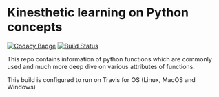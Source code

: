 # Kinesthetic learning on Python concepts

[![Codacy Badge](https://api.codacy.com/project/badge/Grade/026ee38fbe744978adf47a87dd4894c7)](https://app.codacy.com/app/pythonprogsnscripts/python_daily_tips?utm_source=github.com&utm_medium=referral&utm_content=pythonprogsnscripts/python_daily_tips&utm_campaign=Badge_Grade_Dashboard)
[![Build Status](https://travis-ci.org/pythonprogsnscripts/python_daily_tips.svg?branch=master)](https://travis-ci.org/pythonprogsnscripts/python_daily_tips)

This repo contains information of python functions which are commonly used and
much more deep dive on various attributes of functions.

This build is configured to run on Travis for OS (Linux, MacOS and Windows)
